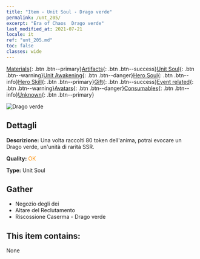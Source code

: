 ```yaml
---
title: "Item - Unit Soul - Drago verde"
permalink: /unt_205/
excerpt: "Era of Chaos  Drago verde"
last_modified_at: 2021-07-21
locale: it
ref: "unt_205.md"
toc: false
classes: wide
---
```

 [Materials](/ItemsIT/){: .btn .btn--primary}[Artifacts](/ItemsIT/Artifacts/){: .btn .btn--success}[Unit Soul](/ItemsIT/UnitSoul/){: .btn .btn--warning}[Unit Awakening](/ItemsIT/UnitAwakening/){: .btn .btn--danger}[Hero Soul](/ItemsIT/HeroSoul/){: .btn .btn--info}[Hero Skill](/ItemsIT/HeroSkill/){: .btn .btn--primary}[Gift](/ItemsIT/Gift/){: .btn .btn--success}[Event related](/ItemsIT/Events/){: .btn .btn--warning}[Avatars](/ItemsIT/Avatars/){: .btn .btn--danger}[Consumables](/ItemsIT/Consumables/){: .btn .btn--info}[Unknown](/ItemsIT/Unknown/){: .btn .btn--primary}

 ![Drago verde](/images/u/ti_lvlong.jpg)

## Dettagli
 **Descrizione:** Una volta raccolti 80 token dell'anima, potrai evocare un Drago verde, un'unità di rarità SSR.

 **Quality:** <span style="color: #FF8C00">OK</span>

 **Type:** Unit Soul

## Gather

*    Negozio degli dei 
*    Altare del Reclutamento 
*    Riscossione Caserma - Drago verde 

## This item contains:

  None

